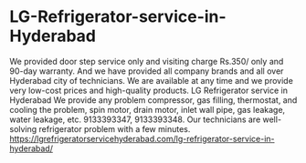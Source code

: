 # LG-Refrigerator-service-in-Hyderabad
 We provided door step service only and visiting charge Rs.350/ only and 90-day warranty. And we have provided all company brands and all over Hyderabad city of technicians. We are available at any time and we provide very low-cost prices and high-quality products. LG Refrigerator service in Hyderabad  We provide any problem compressor, gas filling, thermostat, and cooling the problem, spin motor, drain motor, inlet wall pipe, gas leakage, water leakage, etc. 9133393347, 9133393348. Our technicians are well-solving refrigerator problem with a few minutes.   https://lgrefrigeratorservicehyderabad.com/lg-refrigerator-service-in-hyderabad/

